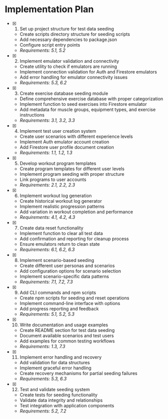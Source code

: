# Implementation Plan

- [x] 1. Set up project structure for test data seeding
  - Create scripts directory structure for seeding scripts
  - Add necessary dependencies to package.json
  - Configure script entry points
  - _Requirements: 5.1, 5.2_

- [x] 2. Implement emulator validation and connectivity
  - Create utility to check if emulators are running
  - Implement connection validation for Auth and Firestore emulators
  - Add error handling for emulator connectivity issues
  - _Requirements: 5.3, 6.2_

- [x] 3. Create exercise database seeding module
  - Define comprehensive exercise database with proper categorization
  - Implement function to seed exercises into Firestore emulator
  - Add metadata for muscle groups, equipment types, and exercise instructions
  - _Requirements: 3.1, 3.2, 3.3_

- [x] 4. Implement test user creation system





  - Create user scenarios with different experience levels
  - Implement Auth emulator account creation
  - Add Firestore user profile document creation
  - _Requirements: 1.1, 1.2, 1.3_

- [x] 5. Develop workout program templates





  - Create program templates for different user levels
  - Implement program seeding with proper structure
  - Link programs to user accounts
  - _Requirements: 2.1, 2.2, 2.3_

- [x] 6. Implement workout log generation





  - Create historical workout log generator
  - Implement realistic progression patterns
  - Add variation in workout completion and performance
  - _Requirements: 4.1, 4.2, 4.3_

- [x] 7. Create data reset functionality





  - Implement function to clear all test data
  - Add confirmation and reporting for cleanup process
  - Ensure emulators return to clean state
  - _Requirements: 6.1, 6.2, 6.3_

- [x] 8. Implement scenario-based seeding





  - Create different user personas and scenarios
  - Add configuration options for scenario selection
  - Implement scenario-specific data patterns
  - _Requirements: 7.1, 7.2, 7.3_

- [x] 9. Add CLI commands and npm scripts





  - Create npm scripts for seeding and reset operations
  - Implement command-line interface with options
  - Add progress reporting and feedback
  - _Requirements: 5.1, 5.2, 5.3_

- [x] 10. Write documentation and usage examples





  - Create README section for test data seeding
  - Document available scenarios and test users
  - Add examples for common testing workflows
  - _Requirements: 1.3, 7.3_

- [x] 11. Implement error handling and recovery


  - Add validation for data structures
  - Implement graceful error handling
  - Create recovery mechanisms for partial seeding failures
  - _Requirements: 5.3, 6.3_

- [x] 12. Test and validate seeding system


  - Create tests for seeding functionality
  - Validate data integrity and relationships
  - Test integration with application components
  - _Requirements: 5.2, 7.2_